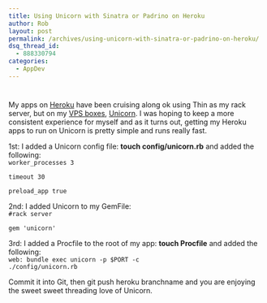 ```yaml
---
title: Using Unicorn with Sinatra or Padrino on Heroku
author: Rob
layout: post
permalink: /archives/using-unicorn-with-sinatra-or-padrino-on-heroku/
dsq_thread_id:
  - 888330794
categories:
  - AppDev
---
```

# 

My apps on [Heroku][1] have been cruising along ok using Thin as my rack server, but on my [VPS boxes][2], [Unicorn][3]. I was hoping to keep a more consistent experience for myself and as it turns out, getting my Heroku apps to run on Unicorn is pretty simple and runs really fast.

 [1]: http://www.heroku.com/ "Heroku"
 [2]: http://www.lowendbox.com/
 [3]: http://unicorn.bogomips.org/ "Unicorn"

1st: I added a Unicorn config file: **touch config/unicorn.rb** and added the following:  
<code>worker_processes 3  
timeout 30  
preload_app true</code>

2nd: I added Unicorn to my GemFile:  
<code>#rack server  
gem 'unicorn'</code>

3rd: I added a Procfile to the root of my app: **touch Procfile** and added the following:  
<code>web: bundle exec unicorn -p $PORT -c ./config/unicorn.rb</code>

Commit it into Git, then git push heroku branchname and you are enjoying the sweet sweet threading love of Unicorn.